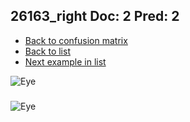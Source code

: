 ## 26163_right Doc: 2 Pred: 2
- [Back to confusion matrix](https://github.com/juliandewit/kaggle_retinopathy/blob/master/matrix.md)
- [Back to list](https://github.com/juliandewit/kaggle_retinopathy/blob/master/lists/22/list.md)
- [Next example in list](https://github.com/juliandewit/kaggle_retinopathy/blob/master/lists/22/26/26168_left.md)

![Eye](https://retinopaty.blob.core.windows.net/size1024/26163_right_2.jpeg)

### 

![Eye]()
